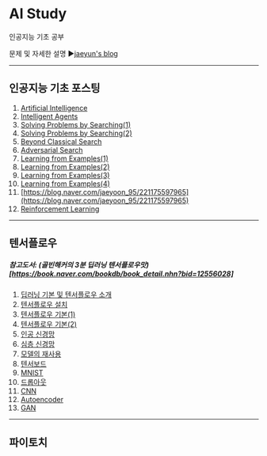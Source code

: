 # AI Study
인공지능 기초 공부

문제 및 자세한 설명
▶[jaeyun's blog](https://blog.naver.com/jaeyoon_95)

- - -
## 인공지능 기초 포스팅
1. [Artificial Intelligence](https://blog.naver.com/jaeyoon_95/221094713247)
2. [Intelligent Agents](https://blog.naver.com/jaeyoon_95/221096281001)
3. [Solving Problems by Searching(1)](https://blog.naver.com/jaeyoon_95/221104132692)
4. [Solving Problems by Searching(2)](https://blog.naver.com/jaeyoon_95/221120616422)
5. [Beyond Classical Search](https://blog.naver.com/jaeyoon_95/221120976814)
6. [Adversarial Search](https://blog.naver.com/jaeyoon_95/221122539773)
7. [Learning from Examples(1)](https://blog.naver.com/jaeyoon_95/221164683212)
8. [Learning from Examples(2)](https://blog.naver.com/jaeyoon_95/221171736617)
9. [Learning from Examples(3)](https://blog.naver.com/jaeyoon_95/221172287421)
10. [Learning from Examples(4)](https://blog.naver.com/jaeyoon_95/221175419928)
11. [https://blog.naver.com/jaeyoon_95/221175597965](https://blog.naver.com/jaeyoon_95/221175597965)
12. [Reinforcement Learning](https://blog.naver.com/jaeyoon_95/221175642535)

- - -
## 텐서플로우
##### 참고도서: (골빈해커의 3분 딥러닝 텐서플로우맛)[https://book.naver.com/bookdb/book_detail.nhn?bid=12556028]
1. [딥러닝 기본 및 텐서플로우 소개](https://blog.naver.com/jaeyoon_95/221373731328)
2. [텐서플로우 설치](https://blog.naver.com/jaeyoon_95/221374199845)
3. [텐서플로우 기본(1)](https://blog.naver.com/jaeyoon_95/221374793748)
4. [텐서플로우 기본(2)](https://blog.naver.com/jaeyoon_95/221376043255)
5. [인공 신경망](https://blog.naver.com/jaeyoon_95/221377330087)
6. [심층 신경망](https://blog.naver.com/jaeyoon_95/221381988380)
7. [모델의 재사용](https://blog.naver.com/jaeyoon_95/221396403592)
8. [텐서보드](https://blog.naver.com/jaeyoon_95/221410816681)
9. [MNIST](https://blog.naver.com/jaeyoon_95/221410977141)
10. [드롭아웃](https://blog.naver.com/jaeyoon_95/221410991555)
11. [CNN](https://blog.naver.com/jaeyoon_95/221441121069)
12. [Autoencoder](https://blog.naver.com/jaeyoon_95/221646882133)
13. [GAN](https://blog.naver.com/jaeyoon_95/221709968464)

- - -
## 파이토치

